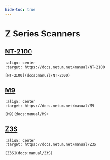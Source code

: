 ```yaml
---
hide-toc: true
---
```


# Z Series Scanners

## [NT-2100](docs:manual/NT-2100)

```{figure} ../media/series/NT-2100.jpg
:align: center
:target: https://docs.netum.net/manual/NT-2100

[NT-2100](docs:manual/NT-2100)
```


## [M9](docs:manual/M9)


```{figure} ../media/series/M9.jpg
:align: center
:target: https://docs.netum.net/manual/M9

[M9](docs:manual/M9)
```

## [Z3S](docs:manual/Z3S)


```{figure} ../media/series/Z3S.jpg
:align: center
:target: https://docs.netum.net/manual/Z3S

[Z3S](docs:manual/Z3S)
```
